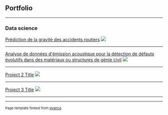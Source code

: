 ## Portfolio

---

### Data science

[Prédiction de la gravité des accidents routiers](/gravite_page)
<img src="images/dummy_thumbnail.jpg?raw=true"/>

---
[Analyse de données d'émission acoustique pour la détection de défauts évolutifs dans des matériaux ou structures de génie civil](/EA_page)
<img src="images/dummy_thumbnail.jpg?raw=true"/>

---

[Project 2 Title](/pdf/sample_presentation.pdf)
<img src="images/dummy_thumbnail.jpg?raw=true"/>

---
[Project 3 Title](http://example.com/)
<img src="images/dummy_thumbnail.jpg?raw=true"/>

---

<!-- ### Category Name 2

- [Project 1 Title](http://example.com/)
- [Project 2 Title](http://example.com/)
- [Project 3 Title](http://example.com/)
- [Project 4 Title](http://example.com/)
- [Project 5 Title](http://example.com/)

---
 -->



---
<p style="font-size:11px">Page template forked from <a href="https://github.com/evanca/quick-portfolio">evanca</a></p>
<!-- Remove above link if you don't want to attibute -->